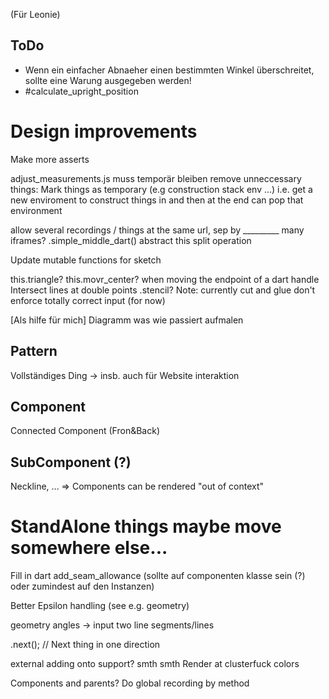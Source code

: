 (Für Leonie)

## ToDo
- Wenn ein einfacher Abnaeher einen bestimmten Winkel überschreitet, sollte eine Warung ausgegeben werden!
- #calculate_upright_position

Design improvements
===================
Make more asserts

adjust_measurements.js muss temporär bleiben
remove unneccessary things: Mark things as temporary (e.g construction stack env ...)
    i.e. get a new enviroment to construct things in and then at the end can pop that environment

allow several recordings / things at the same url, sep by _________ many iframes?
.simple_middle_dart() abstract this split operation


Update mutable functions for sketch

this.triangle?
this.movr_center? when moving the endpoint of a dart
handle Intersect lines at double points
.stencil?
Note: currently cut and glue don't enforce totally correct input (for now)

[Als hilfe für mich] Diagramm was wie passiert aufmalen


## Pattern
Vollständiges Ding -> insb. auch für Website interaktion
## Component
Connected Component  (Fron&Back)
## SubComponent (?)
Neckline, ...
=> Components can be rendered "out of context"

StandAlone things maybe move somewhere else...
==============================================
Fill in dart
add_seam_allowance (sollte auf componenten klasse sein (?) oder zumindest auf den Instanzen)

Better Epsilon handling (see e.g. geometry)

geometry angles -> input two line segments/lines

.next();
// Next thing in one direction



external adding onto support?
smth smth Render at clusterfuck colors

Components and parents?
Do global recording by method
